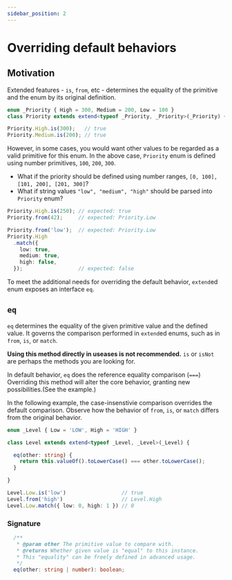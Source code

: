 ```yaml
---
sidebar_position: 2
---
```


# Overriding default behaviors

## Motivation

Extended features - `is`, `from`, etc - determines the equality of the primitive and the enum by its original definition.

```ts
enum _Priority { High = 300, Medium = 200, Low = 100 }
class Priority extends extend<typeof _Priority, _Priority>(_Priority) {}

Priority.High.is(300);   // true
Priority.Medium.is(200); // true
```

However, in some cases, you would want other values to be regarded as a valid primitive for this enum. In the above case, `Priority` enum is defined using number primitives, `100`, `200`, `300`.

- What if the priority should be defined using number ranges, `[0, 100], [101, 200], [201, 300]`?
- What if string values `"low", "medium", "high"` should be parsed into `Priority` enum?

```ts
Priority.High.is(250); // expected: true
Priority.from(42);     // expected: Priority.Low

Priority.from('low');  // expected: Priority.Low
Priority.High
  .match({
    low: true,
    medium: true,
    high: false,
  });                  // expected: false
```

To meet the additional needs for overriding the default behavior, `extend`ed enum exposes an interface `eq`.

## `eq`

`eq` determines the equality of the given primitive value and the defined value. It governs the comparison performed in `extend`ed enums, such as in `from`, `is`, or `match`.

**Using this method directly in useases is not recommended.** `is` or `isNot` are perhaps the methods you are looking for.

In default behavior, `eq` does the reference equality comparison (`===`) Overriding this method will alter the core behavior, granting new possibilities.(See the example.)

In the following example, the case-insenstivie comparison overrides the default comparison. Observe how the behavior of `from`, `is`, or `match` differs from the original behavior.

```ts
enum _Level { Low = 'LOW', High = 'HIGH' }

class Level extends extend<typeof _Level, _Level>(_Level) {

  eq(other: string) {
    return this.valueOf().toLowerCase() === other.toLowerCase();
  }

}

Level.Low.is('low')                  // true
Level.from('high')                   // Level.High
Level.Low.match({ low: 0, high: 1 }) // 0
```

### Signature

```ts
  /**
   * @param other The primitive value to compare with.
   * @returns Whether given value is "equal" to this instance.
   * This "equality" can be freely defined in advanced usage.
   */
  eq(other: string | number): boolean;
```
